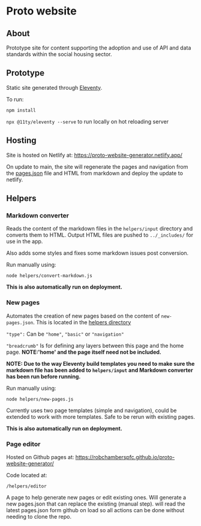 # Proto website

## About

Prototype site for content supporting the adoption and use of API and data standards within the social housing sector.

## Prototype

Static site generated through [Eleventy](https://www.11ty.dev/).

To run:

`npm install`

`npx @11ty/eleventy --serve` to run locally on hot reloading server

## Hosting

Site is hosted on Netlify at: https://proto-website-generator.netlify.app/

On update to main, the site will regenerate the pages and navigation from the [pages.json](helpers/new-pages.json) file and HTML from markdown and deploy the update to netlify.

## Helpers

### Markdown converter

Reads the content of the markdown files in the `helpers/input` directory and converts them to HTML. Output HTML files are pushed to `../_includes/` for use in the app.

Also adds some styles and fixes some markdown issues post conversion.

Run manually using:

`node helpers/convert-markdown.js`

**This is also automatically run on deployment.**

### New pages

Automates the creation of new pages based on the content of `new-pages.json`. This is located in the [helpers directory](helpers/new-pages.json)


`"type":` Can be `"home"`, `"basic"` or `"navigation"`

`"breadcrumb"` Is for defining any layers between this page and the home page. **NOTE:'home' and the page itself need not be included.**

**NOTE: Due to the way Eleventy build templates you need to make sure the markdown file has been added to `helpers/input` and Markdown converter has been run before running.**

Run manually using:

`node helpers/new-pages.js`

Currently uses two page templates (simple and navigation), could be extended to work with more templates. Safe to be rerun with existing pages.

**This is also automatically run on deployment.**

### Page editor

Hosted on Github pages at: https://robchamberspfc.github.io/proto-website-generator/ 

Code located at: 

`/helpers/editor`

A page to help generate new pages or edit existing ones. Will generate a new pages.json that can replace the existing (manual step). will read the latest pages.json form github on load so all actions can be done without needing to clone the repo.
